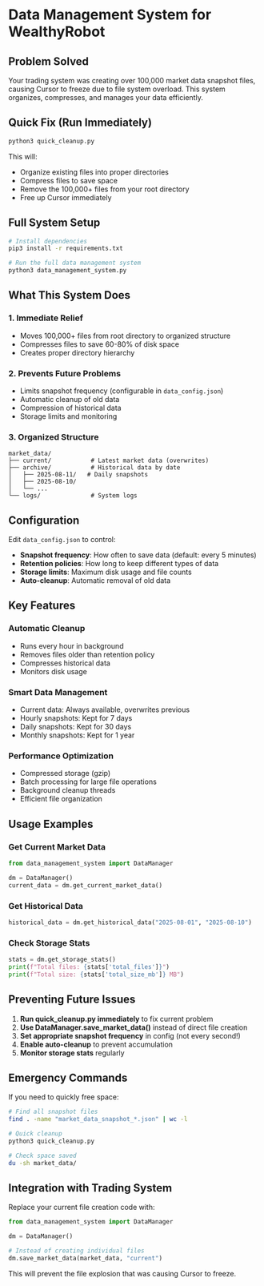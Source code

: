 # Data Management System for WealthyRobot

## Problem Solved
Your trading system was creating over 100,000 market data snapshot files, causing Cursor to freeze due to file system overload. This system organizes, compresses, and manages your data efficiently.

## Quick Fix (Run Immediately)
```bash
python3 quick_cleanup.py
```

This will:
- Organize existing files into proper directories
- Compress files to save space
- Remove the 100,000+ files from your root directory
- Free up Cursor immediately

## Full System Setup
```bash
# Install dependencies
pip3 install -r requirements.txt

# Run the full data management system
python3 data_management_system.py
```

## What This System Does

### 1. **Immediate Relief**
- Moves 100,000+ files from root directory to organized structure
- Compresses files to save 60-80% of disk space
- Creates proper directory hierarchy

### 2. **Prevents Future Problems**
- Limits snapshot frequency (configurable in `data_config.json`)
- Automatic cleanup of old data
- Compression of historical data
- Storage limits and monitoring

### 3. **Organized Structure**
```
market_data/
├── current/           # Latest market data (overwrites)
├── archive/           # Historical data by date
│   ├── 2025-08-11/   # Daily snapshots
│   ├── 2025-08-10/
│   └── ...
└── logs/              # System logs
```

## Configuration

Edit `data_config.json` to control:
- **Snapshot frequency**: How often to save data (default: every 5 minutes)
- **Retention policies**: How long to keep different types of data
- **Storage limits**: Maximum disk usage and file counts
- **Auto-cleanup**: Automatic removal of old data

## Key Features

### Automatic Cleanup
- Runs every hour in background
- Removes files older than retention policy
- Compresses historical data
- Monitors disk usage

### Smart Data Management
- Current data: Always available, overwrites previous
- Hourly snapshots: Kept for 7 days
- Daily snapshots: Kept for 30 days
- Monthly snapshots: Kept for 1 year

### Performance Optimization
- Compressed storage (gzip)
- Batch processing for large file operations
- Background cleanup threads
- Efficient file organization

## Usage Examples

### Get Current Market Data
```python
from data_management_system import DataManager

dm = DataManager()
current_data = dm.get_current_market_data()
```

### Get Historical Data
```python
historical_data = dm.get_historical_data("2025-08-01", "2025-08-10")
```

### Check Storage Stats
```python
stats = dm.get_storage_stats()
print(f"Total files: {stats['total_files']}")
print(f"Total size: {stats['total_size_mb']} MB")
```

## Preventing Future Issues

1. **Run quick_cleanup.py immediately** to fix current problem
2. **Use DataManager.save_market_data()** instead of direct file creation
3. **Set appropriate snapshot frequency** in config (not every second!)
4. **Enable auto-cleanup** to prevent accumulation
5. **Monitor storage stats** regularly

## Emergency Commands

If you need to quickly free space:
```bash
# Find all snapshot files
find . -name "market_data_snapshot_*.json" | wc -l

# Quick cleanup
python3 quick_cleanup.py

# Check space saved
du -sh market_data/
```

## Integration with Trading System

Replace your current file creation code with:
```python
from data_management_system import DataManager

dm = DataManager()

# Instead of creating individual files
dm.save_market_data(market_data, "current")
```

This will prevent the file explosion that was causing Cursor to freeze.
